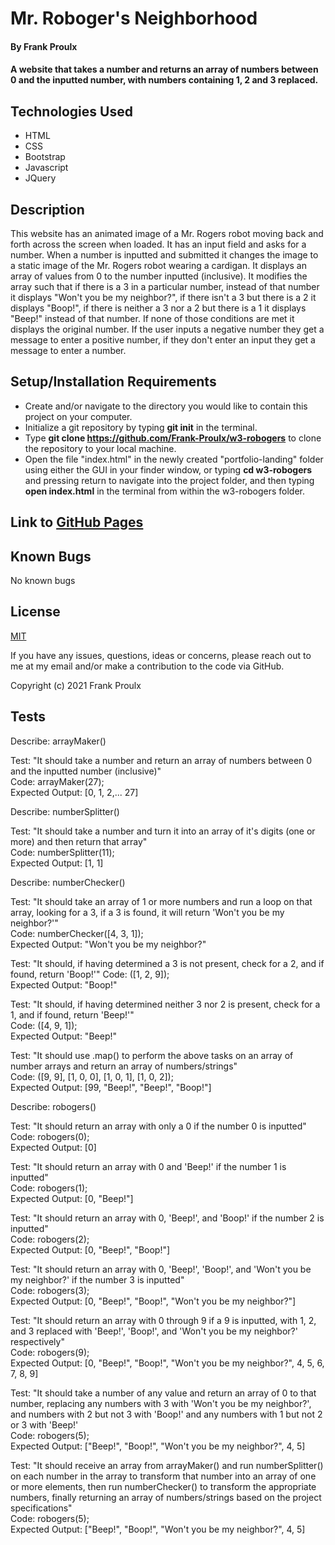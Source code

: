 # Mr. Roboger's Neighborhood

#### By Frank Proulx

#### A website that takes a number and returns an array of numbers between 0 and the inputted number, with numbers containing 1, 2 and 3 replaced.

## Technologies Used

* HTML
* CSS
* Bootstrap
* Javascript
* JQuery

## Description

This website has an animated image of a Mr. Rogers robot moving back and forth across the screen when loaded. It has an input field and asks for a number. When a number is inputted and submitted it changes the image to a static image of the Mr. Rogers robot wearing a cardigan. It displays an array of values from 0 to the number inputted (inclusive). It modifies the array such that if there is a 3 in a particular number, instead of that number it displays "Won't you be my neighbor?", if there isn't a 3 but there is a 2 it displays "Boop!", if there is neither a 3 nor a 2 but there is a 1 it displays "Beep!" instead of that number. If none of those conditions are met it displays the original number. If the user inputs a negative number they get a message to enter a positive number, if they don't enter an input they get a message to enter a number.

## Setup/Installation Requirements

* Create and/or navigate to the directory you would like to contain this project on your computer.
* Initialize a git repository by typing **git init** in the terminal.
* Type **git clone https://github.com/Frank-Proulx/w3-robogers** to clone the repository to your local machine.
* Open the file "index.html" in the newly created "portfolio-landing" folder using either the GUI in your finder window, or typing **cd w3-robogers** and pressing return to navigate into the project folder, and then typing **open index.html** in the terminal from within the w3-robogers folder.  

## Link to [GitHub Pages](https://frank-proulx.github.io/w3-robogers/)

## Known Bugs

No known bugs

## License

[MIT](https://opensource.org/licenses/MIT)

If you have any issues, questions, ideas or concerns, please reach out to me at my email and/or make a contribution to the code via GitHub.

Copyright (c) 2021 Frank Proulx



## **Tests**

Describe: arrayMaker()  

Test: "It should take a number and return an array of numbers between 0 and the inputted number (inclusive)"  
Code: arrayMaker(27);  
Expected Output: [0, 1, 2,... 27]  

Describe: numberSplitter()  

Test: "It should take a number and turn it into an array of it's digits (one or more) and then return that array"  
Code: numberSplitter(11);  
Expected Output: [1, 1]  

Describe: numberChecker()  

Test: "It should take an array of 1 or more numbers and run a loop on that array, looking for a 3, if a 3 is found, it will return 'Won't you be my neighbor?'"  
Code: numberChecker([4, 3, 1]);  
Expected Output: "Won't you be my neighbor?"  

Test: "It should, if having determined a 3 is not present, check for a 2, and if found, return 'Boop!'"
Code: ([1, 2, 9]);  
Expected Output: "Boop!"  

Test: "It should, if having determined neither 3 nor 2 is present, check for a 1, and if found, return 'Beep!'"  
Code: ([4, 9, 1]);  
Expected Output: "Beep!"  

Test: "It should use .map() to perform the above tasks on an array of number arrays and return an array of numbers/strings"  
Code: ([9, 9], [1, 0, 0], [1, 0, 1], [1, 0, 2]);  
Expected Output: [99, "Beep!", "Beep!", "Boop!"]

Describe: robogers()

Test: "It should return an array with only a 0 if the number 0 is inputted"  
Code: robogers(0);  
Expected Output: [0]  

Test: "It should return an array with 0 and 'Beep!' if the number 1 is inputted"  
Code: robogers(1);  
Expected Output: [0, "Beep!"]  

Test: "It should return an array with 0, 'Beep!', and 'Boop!' if the number 2 is inputted"  
Code: robogers(2);  
Expected Output: [0, "Beep!", "Boop!"]  

Test: "It should return an array with 0, 'Beep!', 'Boop!', and 'Won't you be my neighbor?' if the number 3 is inputted"  
Code: robogers(3);  
Expected Output: [0, "Beep!", "Boop!", "Won't you be my neighbor?"]  

Test: "It should return an array with 0 through 9 if a 9 is inputted, with 1, 2, and 3 replaced with 'Beep!', 'Boop!', and 'Won't you be my neighbor?' respectively"  
Code: robogers(9);  
Expected Output: [0, "Beep!", "Boop!", "Won't you be my neighbor?", 4, 5, 6, 7, 8, 9]  

Test: "It should take a number of any value and return an array of 0 to that number, replacing any numbers with 3 with 'Won't you be my neighbor?', and numbers with 2 but not 3 with 'Boop!' and any numbers with 1 but not 2 or 3 with 'Beep!'  
Code: robogers(5);  
Expected Output: ["Beep!", "Boop!", "Won't you be my neighbor?", 4, 5]  

Test: "It should receive an array from arrayMaker() and run numberSplitter() on each number in the array to transform that number into an array of one or more elements, then run numberChecker() to transform the appropriate numbers, finally returning an array of numbers/strings based on the project specifications"  
Code: robogers(5);  
Expected Output: ["Beep!", "Boop!", "Won't you be my neighbor?", 4, 5]  